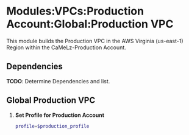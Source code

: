 # Modules:VPCs:Production Account:Global:Production VPC

This module builds the Production VPC in the AWS Virginia (us-east-1) Region within the CaMeLz-Production Account.

## Dependencies

**TODO**: Determine Dependencies and list.

## Global Production VPC

1. **Set Profile for Production Account**

    ```bash
    profile=$production_profile
    ```
